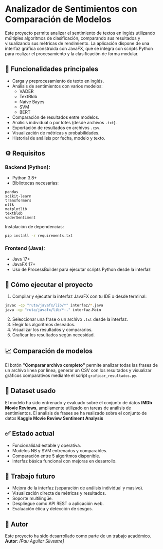 # Analizador de Sentimientos con Comparación de Modelos

Este proyecto permite analizar el sentimiento de textos en inglés utilizando múltiples algoritmos de clasificación, comparando sus resultados y visualizando sus métricas de rendimiento. La aplicación dispone de una interfaz gráfica construida con JavaFX, que se integra con scripts Python para realizar el procesamiento y la clasificación de forma modular.

## 📌 Funcionalidades principales

- Carga y preprocesamiento de texto en inglés.
- Análisis de sentimientos con varios modelos:
  - VADER
  - TextBlob
  - Naive Bayes
  - SVM
  - BERT
- Comparación de resultados entre modelos.
- Análisis individual o por lotes (desde archivos `.txt`).
- Exportación de resultados en archivos `.csv`.
- Visualización de métricas y probabilidades.
- Historial de análisis por fecha, modelo y texto.

## ⚙️ Requisitos

### Backend (Python):

- Python 3.8+
- Bibliotecas necesarias:

```
pandas
scikit-learn
transformers
nltk
matplotlib
textblob
vaderSentiment
```

Instalación de dependencias:

```bash
pip install -r requirements.txt
```

### Frontend (Java):

- Java 17+
- JavaFX 17+
- Uso de ProcessBuilder para ejecutar scripts Python desde la interfaz

## 🚀 Cómo ejecutar el proyecto

1. Compilar y ejecutar la interfaz JavaFX con tu IDE o desde terminal:

```bash
javac -cp "ruta/javafx/lib/*" interfaz/*.java
java -cp "ruta/javafx/lib/*:." interfaz.Main
```

2. Seleccionar una frase o un archivo `.txt` desde la interfaz.
3. Elegir los algoritmos deseados.
4. Visualizar los resultados y compararlos.
5. Graficar los resultados según necesidad.

## 📈 Comparación de modelos

El botón **"Comparar archivo completo"** permite analizar todas las frases de un archivo línea por línea, generar un CSV con los resultados y visualizar gráficos comparativos mediante el script `graficar_resultados.py`.


## 🧪 Dataset usado

El modelo ha sido entrenado y evaluado sobre el conjunto de datos **IMDb Movie Reviews**, ampliamente utilizado en tareas de análisis de sentimientos.
El analisis de frases se ha realizado sobre el conjunto de datos **Kaggle Movie Review Sentiment Analysis**

## ✅ Estado actual

- Funcionalidad estable y operativa.
- Modelos NB y SVM entrenados y comparables.
- Comparación entre 5 algoritmos disponible.
- Interfaz básica funcional con mejoras en desarrollo.

## 📌 Trabajo futuro

- Mejora de la interfaz (separación de análisis individual y masivo).
- Visualización directa de métricas y resultados.
- Soporte multilingüe.
- Despliegue como API REST o aplicación web.
- Evaluación ética y detección de sesgos.

## 👤 Autor

Este proyecto ha sido desarrollado como parte de un trabajo académico.  
**Autor**: *[Pau Aguilar Silvestre]*